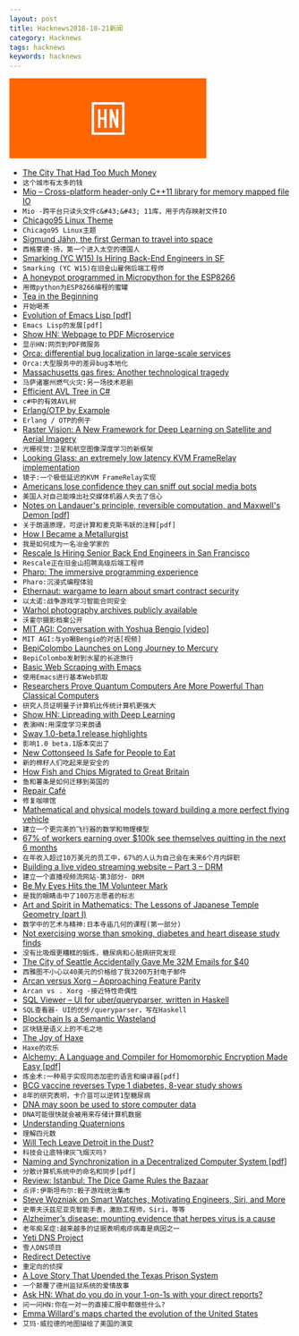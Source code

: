 ```yaml
---
layout: post
title: Hacknews2018-10-21新闻
category: Hacknews
tags: hacknews
keywords: hacknews
---
```


![haccknews-banner](/assets/image/hacknews-banner.jpg)


- [The City That Had Too Much Money](https://www.bloomberg.com/news/features/2018-10-20/vancouver-is-drowning-in-chinese-money)
- `这个城市有太多的钱`
- [Mio – Cross-platform header-only C&#43;&#43;11 library for memory mapped file IO](https://github.com/mandreyel/mio)
- `Mio -跨平台只读头文件c&#43;&#43; 11库，用于内存映射文件IO`
- [Chicago95 Linux Theme](https://github.com/grassmunk/Chicago95)
- `Chicago95 Linux主题`
- [Sigmund Jähn, the first German to travel into space](https://www.zeit.de/wissen/geschichte/2018-08/sigmund-jaehn-first-german-in-space-gdr/komplettansicht)
- `西格蒙德·扬，第一个进入太空的德国人`
- [Smarking (YC W15) Is Hiring Back-End Engineers in SF](https://www.smarking.com/careers)
- `Smarking (YC W15)在旧金山雇佣后端工程师`
- [A honeypot programmed in Micropython for the ESP8266](https://github.com/gbafana25/esp8266_honeypot)
- `用微python为ESP8266编程的蜜罐`
- [Tea in the Beginning](http://www.lcy.net/tea/ch1.php)
- `开始喝茶`
- [Evolution of Emacs Lisp [pdf]](https://www.iro.umontreal.ca/~monnier/hopl-4-emacs-lisp.pdf)
- `Emacs Lisp的发展[pdf]`
- [Show HN: Webpage to PDF Microservice](https://imti.co/webpage-to-pdf-microservice/)
- `显示HN:网页到PDF微服务`
- [Orca: differential bug localization in large-scale services](https://blog.acolyer.org/2018/10/19/orca-differential-bug-localization-in-large-scale-services/)
- `Orca:大型服务中的差异bug本地化`
- [Massachusetts gas fires: Another technological tragedy](http://bit-player.org/2018/another-technological-tragedy)
- `马萨诸塞州燃气火灾:另一场技术悲剧`
- [Efficient AVL Tree in C#](https://bitlush.com/blog/efficient-avl-tree-in-c-sharp)
- `c#中的有效AVL树`
- [Erlang/OTP by Example](http://erlangbyexample.org)
- `Erlang / OTP的例子`
- [Raster Vision: A New Framework for Deep Learning on Satellite and Aerial Imagery](https://www.azavea.com/blog/2018/10/18/raster-vision-release/)
- `光栅视觉:卫星和航空图像深度学习的新框架`
- [Looking Glass: an extremely low latency KVM FrameRelay implementation](https://looking-glass.hostfission.com)
- `镜子:一个极低延迟的KVM FrameRelay实现`
- [Americans lose confidence they can sniff out social media bots](https://techxplore.com/news/2018-10-americans-confidence-social-media-bots.html)
- `美国人对自己能嗅出社交媒体机器人失去了信心`
- [Notes on Landauer&#39;s principle, reversible computation, and Maxwell&#39;s Demon [pdf]](https://www.cs.princeton.edu/courses/archive/fall06/cos576/papers/bennett03.pdf)
- `关于朗道原理，可逆计算和麦克斯韦妖的注释[pdf]`
- [How I Became a Metallurgist](https://knifesteelnerds.com/2018/10/08/how-i-became-a-knife-steel-metallurgist/)
- `我是如何成为一名冶金学家的`
- [Rescale Is Hiring Senior Back End Engineers in San Francisco](https://jobs.lever.co/rescale/ba8800d3-b0bd-40b0-8a72-887e27904553?lever-origin=applied&amp;lever-source%5B%5D=Hacker%20News)
- `Rescale正在旧金山招聘高级后端工程师`
- [Pharo: The immersive programming experience](https://pharo.org)
- `Pharo:沉浸式编程体验`
- [Ethernaut: wargame to learn about smart contract security](https://ethernaut.zeppelin.solutions/)
- `以太诺:战争游戏学习智能合同安全`
- [Warhol photography archives publicly available](https://news.stanford.edu/2018/10/12/cantor-arts-center-stanford-libraries-collaborate-make-warhol-photography-archives-publicly-available/)
- `沃霍尔摄影档案公开`
- [MIT AGI: Conversation with Yoshua Bengio [video]](https://www.youtube.com/watch?v=azOmzumh0vQ)
- `MIT AGI:与yo唰Bengio的对话[视频]`
- [BepiColombo Launches on Long Journey to Mercury](https://www.nytimes.com/2018/10/19/science/bepicolombo-mercury-launch.html)
- `BepiColombo发射到水星的长途旅行`
- [Basic Web Scraping with Emacs](https://nickdrozd.github.io/2018/10/17/web-scraping.html)
- `使用Emacs进行基本Web抓取`
- [Researchers Prove Quantum Computers Are More Powerful Than Classical Computers](https://motherboard.vice.com/amp/en_us/article/evw93z/researchers-finally-proved-quantum-computers-are-more-powerful-than-classical-computers?__twitter_impression=true)
- `研究人员证明量子计算机比传统计算机更强大`
- [Show HN: Lipreading with Deep Learning](https://github.com/astorfi/lip-reading-deeplearning)
- `表演HN:用深度学习来朗诵`
- [Sway 1.0-beta.1 release highlights](https://drewdevault.com/2018/10/20/Sway-1.0-highlights.html)
- `影响1.0 beta.1版本突出了`
- [New Cottonseed Is Safe for People to Eat](https://www.npr.org/sections/thesalt/2018/10/17/658221327/not-just-for-cows-anymore-new-cottonseed-is-safe-for-people-to-eat)
- `新的棉籽人们吃起来是安全的`
- [How Fish and Chips Migrated to Great Britain](https://www.atlasobscura.com/articles/who-invented-fish-and-chips)
- `鱼和薯条是如何迁移到英国的`
- [Repair Café](https://repaircafe.org/en/)
- `修复咖啡馆`
- [Mathematical and physical models toward building a more perfect flying vehicle](https://phys.org/news/2018-10-merging-mathematical-physical-vehicle.html)
- `建立一个更完美的飞行器的数学和物理模型`
- [67% of workers earning over $100k see themselves quitting in the next 6 months](https://www.cnbc.com/2018/10/19/67percent-of-workers-earning-over-100000-plan-to-quit-in-the-next-6-months.html)
- `在年收入超过10万美元的员工中，67%的人认为自己会在未来6个月内辞职`
- [Building a live video streaming website – Part 3 – DRM](https://benwilber.github.io/nginx/rtmp/live/video/streaming/django/drm/2018/10/20/building-a-live-video-streaming-website-part-3-drm.html)
- `建立一个直播视频流网站-第3部分- DRM`
- [Be My Eyes Hits the 1M Volunteer Mark](http://globalaccessibilitynews.com/2018/05/21/be-my-eyes-hits-the-1-million-volunteer-mark/)
- `是我的眼睛击中了100万志愿者的标志`
- [Art and Spirit in Mathematics: The Lessons of Japanese Temple Geometry (part I)](https://www.scienceandnonduality.com/art-spirit-in-mathematics-the-lessons-of-japanese-temple-geometry-part-i/)
- `数学中的艺术与精神:日本寺庙几何的课程(第一部分)`
- [Not exercising worse than smoking, diabetes and heart disease study finds](https://www.cnn.com/2018/10/19/health/study-not-exercising-worse-than-smoking/index.html)
- `没有比吸烟更糟糕的锻炼，糖尿病和心脏病研究发现`
- [The City of Seattle Accidentally Gave Me 32M Emails for $40](https://mchap.io/that-time-the-city-of-seattle-accidentally-gave-me-32m-emails-for-40-dollars4997.html)
- `西雅图不小心以40美元的价格给了我3200万封电子邮件`
- [Arcan versus Xorg – Approaching Feature Parity](https://arcan-fe.com/2018/10/17/arcan-versus-xorg-approaching-feature-parity/)
- `Arcan vs . Xorg -接近特性奇偶性`
- [SQL Viewer – UI for uber/queryparser, written in Haskell](https://github.com/dlthomas/sql-viewer)
- `SQL查看器- UI的优步/queryparser，写在Haskell`
- [Blockchain Is a Semantic Wasteland](https://medium.com/s/story/blockchain-is-a-semantic-wasteland-9450b6e5012)
- `区块链是语义上的不毛之地`
- [The Joy of Haxe](https://medium.com/@fontstruct/the-joy-of-haxe-84f933f4b859)
- `Haxe的欢乐`
- [Alchemy: A Language and Compiler for Homomorphic Encryption Made Easy [pdf]](http://web.eecs.umich.edu/~cpeikert/pubs/alchemy.pdf)
- `炼金术:一种易于实现同态加密的语言和编译器[pdf]`
- [BCG vaccine reverses Type 1 diabetes, 8-year study shows](https://www.telegraph.co.uk/science/2018/06/21/bcg-vaccine-can-reverse-type-1-diabetes-almost-undetectable/)
- `8年的研究表明，卡介苗可以逆转1型糖尿病`
- [DNA may soon be used to store computer data](https://www.economist.com/science-and-technology/2018/10/20/dna-may-soon-be-used-to-store-computer-data)
- `DNA可能很快就会被用来存储计算机数据`
- [Understanding Quaternions](https://www.3dgep.com/understanding-quaternions/)
- `理解四元数`
- [Will Tech Leave Detroit in the Dust?](https://www.wsj.com/articles/can-detroit-become-a-software-business-1540008107)
- `科技会让底特律灰飞烟灭吗?`
- [Naming and Synchronization in a Decentralized Computer System [pdf]](http://www.dtic.mil/dtic/tr/fulltext/u2/a061407.pdf)
- `分散计算机系统中的命名和同步[pdf]`
- [Review: Istanbul: The Dice Game Rules the Bazaar](https://arstechnica.com/gaming/2018/10/review-istanbul-the-dice-game-rules-the-bazaar/)
- `点评:伊斯坦布尔:骰子游戏统治集市`
- [Steve Wozniak on Smart Watches, Motivating Engineers, Siri, and More](https://spectrum.ieee.org/view-from-the-valley/tech-history/silicon-revolution/apple-cofounder-steve-wozniak-on-smart-watches-motivating-engineers-siri-and-more)
- `史蒂夫沃兹尼亚克智能手表，激励工程师，Siri，等等`
- [Alzheimer’s disease: mounting evidence that herpes virus is a cause](http://theconversation.com/alzheimers-disease-mounting-evidence-that-herpes-virus-is-a-cause-104943)
- `老年痴呆症:越来越多的证据表明疱疹病毒是病因之一`
- [Yeti DNS Project](https://yeti-dns.org)
- `雪人DNS项目`
- [Redirect Detective](http://redirectdetective.com/)
- `重定向的侦探`
- [A Love Story That Upended the Texas Prison System](https://www.texasmonthly.com/articles/love-story-upended-texas-prison-system/)
- `一个颠覆了德州监狱系统的爱情故事`
- [Ask HN: What do you do in your 1-on-1s with your direct reports?](item?id=18264245)
- `问一问HN:你在一对一的直接汇报中都做些什么?`
- [Emma Willard&#39;s maps charted the evolution of the United States](https://www.atlasobscura.com/articles/first-atlas-of-the-united-states)
- `艾玛·威拉德的地图描绘了美国的演变`

